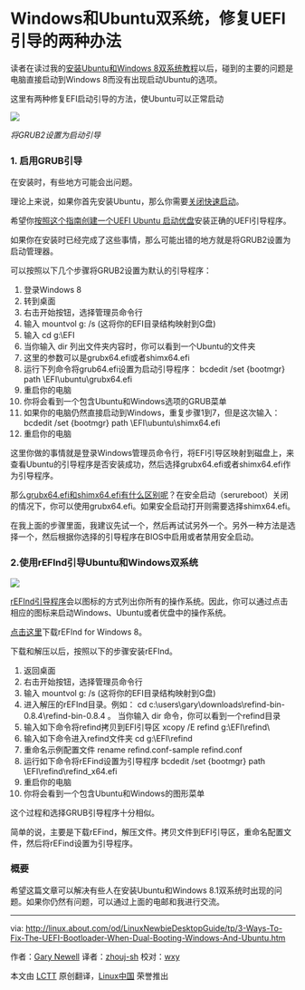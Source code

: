 Windows和Ubuntu双系统，修复UEFI引导的两种办法
=======================================================================
读者在读过我的[安装Ubuntu和Windows 8双系统教程][1]以后，碰到的主要的问题是电脑直接启动到Windows 8而没有出现启动Ubuntu的选项。

这里有两种修复EFI启动引导的方法，使Ubuntu可以正常启动

![](http://0.tqn.com/y/linux/1/L/E/J/1/grub2.JPG) 

*将GRUB2设置为启动引导*

### 1. 启用GRUB引导 ###

在安装时，有些地方可能会出问题。

理论上来说，如果你首先安装Ubuntu，那么你需要[关闭快速启动][2]。

希望你[按照这个指南创建一个UEFI Ubuntu 启动优盘][3]安装正确的UEFI引导程序。

如果你在安装时已经完成了这些事情，那么可能出错的地方就是将GRUB2设置为启动管理器。

可以按照以下几个步骤将GRUB2设置为默认的引导程序：

1. 登录Windows 8
2. 转到桌面
3. 右击开始按钮，选择管理员命令行
4. 输入 mountvol g: /s (这将你的EFI目录结构映射到G盘)
5. 输入 cd g:\EFI
6. 当你输入 dir 列出文件夹内容时，你可以看到一个Ubuntu的文件夹
7. 这里的参数可以是grubx64.efi或者shimx64.efi
8. 运行下列命令将grub64.efi设置为启动引导程序：
bcdedit /set {bootmgr} path \EFI\ubuntu\grubx64.efi
9. 重启你的电脑
10. 你将会看到一个包含Ubuntu和Windows选项的GRUB菜单
11. 如果你的电脑仍然直接启动到Windows，重复步骤1到7，但是这次输入：
bcdedit /set {bootmgr} path \EFI\ubuntu\shimx64.efi
12. 重启你的电脑

这里你做的事情就是登录Windows管理员命令行，将EFI引导区映射到磁盘上，来查看Ubuntu的引导程序是否安装成功，然后选择grubx64.efi或者shimx64.efi作为引导程序。

那么[grubx64.efi和shimx64.efi有什么区别呢][4]？在安全启动（serureboot）关闭的情况下，你可以使用grubx64.efi。如果安全启动打开则需要选择shimx64.efi。

在我上面的步骤里面，我建议先试一个，然后再试试另外一个。另外一种方法是选择一个，然后根据你选择的引导程序在BIOS中启用或者禁用安全启动。

### 2.使用rEFInd引导Ubuntu和Windows双系统 ###

![](http://f.tqn.com/y/linux/1/L/F/J/1/refind.png) 

[rEFInd引导程序][5]会以图标的方式列出你所有的操作系统。因此，你可以通过点击相应的图标来启动Windows、Ubuntu或者优盘中的操作系统。

[点击这里][6]下载rEFInd for Windows 8。

下载和解压以后，按照以下的步骤安装rEFInd。

1. 返回桌面
2. 右击开始按钮，选择管理员命令行
3. 输入 mountvol g: /s (这将你的EFI目录结构映射到G盘)
4. 进入解压的rEFInd目录。例如：
cd c:\users\gary\downloads\refind-bin-0.8.4\refind-bin-0.8.4 。
当你输入 dir 命令，你可以看到一个refind目录
5. 输入如下命令将refind拷贝到EFI引导区
xcopy /E refind g:\EFI\refind\
6. 输入如下命令进入refind文件夹
cd g:\EFI\refind
7. 重命名示例配置文件
rename refind.conf-sample refind.conf
8. 运行如下命令将rEFind设置为引导程序
bcdedit /set {bootmgr} path \EFI\refind\refind_x64.efi
9. 重启你的电脑
10. 你将会看到一个包含Ubuntu和Windows的图形菜单

这个过程和选择GRUB引导程序十分相似。

简单的说，主要是下载rEFind，解压文件。拷贝文件到EFI引导区，重命名配置文件，然后将rEFind设置为引导程序。

### 概要 ###

希望这篇文章可以解决有些人在安装Ubuntu和Windows 8.1双系统时出现的问题。如果你仍然有问题，可以通过上面的电邮和我进行交流。

---
via: http://linux.about.com/od/LinuxNewbieDesktopGuide/tp/3-Ways-To-Fix-The-UEFI-Bootloader-When-Dual-Booting-Windows-And-Ubuntu.htm


作者：[Gary Newell][a]
译者：[zhouj-sh](https://github.com/zhouj-sh)
校对：[wxy](https://github.com/wxy)

本文由 [LCTT](https://github.com/LCTT/TranslateProject) 原创翻译，[Linux中国](http://linux.cn/) 荣誉推出

[a]:http://linux.about.com/bio/Gary-Newell-132058.htm
[1]:http://linux.cn/article-3178-1.html
[2]:http://linux.cn/article-3178-1.html#4_3289
[3]:http://linux.cn/article-3178-1.html#4_1717
[4]:https://wiki.ubuntu.com/SecurityTeam/SecureBoot
[5]:http://www.rodsbooks.com/refind/installing.html#windows
[6]:http://sourceforge.net/projects/refind/files/0.8.4/refind-bin-0.8.4.zip/download